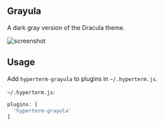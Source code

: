 ## Grayula

A dark gray version of the Dracula theme.

![screenshot](https://github.com/jdsimcoe/hyperterm-grayula/raw/master/grayula.png)

## Usage

Add `hyperterm-grayula` to plugins in `~/.hyperterm.js`.

`~/.hyperterm.js`:
```js
plugins: [
  'hyperterm-grayula'
]
```
